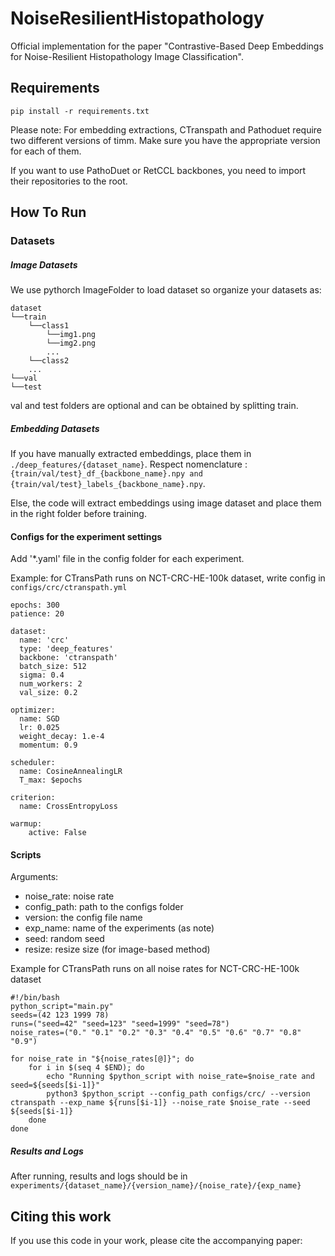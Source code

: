 # NoiseResilientHistopathology
Official implementation for the paper "Contrastive-Based Deep Embeddings for Noise-Resilient Histopathology Image Classification".

## Requirements
```console
pip install -r requirements.txt
```
Please note: For embedding extractions, CTranspath and Pathoduet require two different versions of timm. Make sure you have the appropriate version for each of them.

If you want to use PathoDuet or RetCCL backbones, you need to import their repositories to the root.

## How To Run
### Datasets
##### Image Datasets
We use pythorch ImageFolder to load dataset so organize your datasets as:
```console
dataset
└──train
    └──class1
        └──img1.png
        └──img2.png
        ...
    └──class2
    ...
└──val
└──test
```
val and test folders are optional and can be obtained by splitting train.

##### Embedding Datasets
If you have manually extracted embeddings, place them in ```./deep_features/{dataset_name}```. Respect nomenclature : ```{train/val/test}_df_{backbone_name}.npy and {train/val/test}_labels_{backbone_name}.npy```.

Else, the code will extract embeddings using image dataset and place them in the right folder before training.

#### Configs for the experiment settings
Add '*.yaml' file in the config folder for each experiment.

Example: for CTransPath runs on NCT-CRC-HE-100k dataset, write config in ```configs/crc/ctranspath.yml```
```console
epochs: 300
patience: 20

dataset:
  name: 'crc'
  type: 'deep_features'
  backbone: 'ctranspath'
  batch_size: 512
  sigma: 0.4
  num_workers: 2
  val_size: 0.2
  
optimizer:
  name: SGD
  lr: 0.025
  weight_decay: 1.e-4
  momentum: 0.9

scheduler:
  name: CosineAnnealingLR
  T_max: $epochs

criterion:
  name: CrossEntropyLoss

warmup:
    active: False
```

#### Scripts

Arguments:
* noise_rate: noise rate
* config_path: path to the configs folder
* version: the config file name
* exp_name: name of the experiments (as note)
* seed: random seed
* resize: resize size (for image-based method)

Example for CTransPath runs on all noise rates for NCT-CRC-HE-100k dataset 
```console
#!/bin/bash
python_script="main.py"
seeds=(42 123 1999 78)
runs=("seed=42" "seed=123" "seed=1999" "seed=78")
noise_rates=("0." "0.1" "0.2" "0.3" "0.4" "0.5" "0.6" "0.7" "0.8" "0.9")

for noise_rate in "${noise_rates[@]}"; do
    for i in $(seq 4 $END); do 
        echo "Running $python_script with noise_rate=$noise_rate and seed=${seeds[$i-1]}"
        python3 $python_script --config_path configs/crc/ --version ctranspath --exp_name ${runs[$i-1]} --noise_rate $noise_rate --seed ${seeds[$i-1]}
    done
done
```


##### Results and Logs
After running, results and logs should be in ```experiments/{dataset_name}/{version_name}/{noise_rate}/{exp_name}```


## Citing this work
If you use this code in your work, please cite the accompanying paper:

```

```
